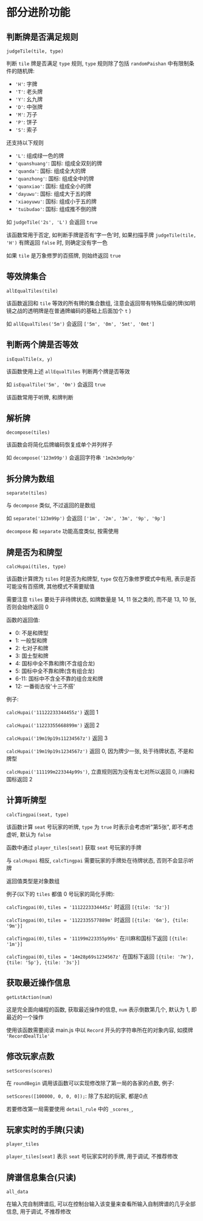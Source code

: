 # 部分进阶功能

## 判断牌是否满足规则

`judgeTile(tile, type)`

判断 `tile` 牌是否满足 `type` 规则, `type` 规则除了包括 `randomPaishan` 中有限制条件的随机牌:

- `'H'`: 字牌
- `'T'`: 老头牌
- `'Y'`: 幺九牌
- `'D'`: 中张牌
- `'M'`: 万子
- `'P'`: 饼子
- `'S'`: 索子

还支持以下规则

- `'L'`: 组成绿一色的牌
- `'quanshuang'`: 国标: 组成全双刻的牌
- `'quanda'`: 国标: 组成全大的牌
- `'quanzhong'`: 国标: 组成全中的牌
- `'quanxiao'`: 国标: 组成全小的牌
- `'dayuwu'`: 国标: 组成大于五的牌
- `'xiaoyuwu'`: 国标: 组成小于五的牌
- `'tuibudao'`: 国标: 组成推不倒的牌

如 `judgeTile('2s', 'L')` 会返回 `true`

该函数常用于否定, 如判断手牌是否有'字一色'时, 如果扫描手牌 `judgeTile(tile, 'H')` 有牌返回 `false` 时, 则确定没有字一色

如果 `tile` 是万象修罗的百搭牌, 则始终返回 `true`

## 等效牌集合

`allEqualTiles(tile)`

该函数返回和 `tile` 等效的所有牌的集合数组,
注意会返回带有特殊后缀的牌(如明镜之战的透明牌是在普通牌编码的基础上后面加个 `t` )

如 `allEqualTiles('5m')` 会返回 `['5m', '0m', '5mt', '0mt']`

## 判断两个牌是否等效

`isEqualTile(x, y)`

该函数使用上述 `allEqualTiles` 判断两个牌是否等效

如 `isEqualTile('5m', '0m')` 会返回 `true`

该函数常用于听牌, 和牌判断

## 解析牌

`decompose(tiles)`

该函数会将简化后牌编码恢复成单个并列样子

如 `decompose('123m99p')` 会返回字符串 `'1m2m3m9p9p'`

## 拆分牌为数组

`separate(tiles)`

与 `decompose` 类似, 不过返回的是数组

如 `separate('123m99p')` 会返回 `['1m', '2m', '3m', '9p', '9p']`

`decompose` 和 `separate` 功能高度类似, 按需使用

## 牌是否为和牌型

`calcHupai(tiles, type)`

该函数计算牌为 `tiles` 时是否为和牌型, `type` 仅在万象修罗模式中有用, 表示是否可能没有百搭牌, 其他模式不需要赋值

需要注意 `tiles` 要处于非待牌状态, 如牌数量是 14, 11 张之类的, 而不是 13, 10 张, 否则会始终返回 0

函数的返回值:

- 0: 不是和牌型
- 1: 一般型和牌
- 2: 七对子和牌
- 3: 国士型和牌
- 4: 国标中全不靠和牌(不含组合龙)
- 5: 国标中全不靠和牌(含有组合龙)
- 6-11: 国标中不含全不靠的组合龙和牌
- 12: 一番街古役'十三不搭'

例子:

`calcHupai('11122233344455z')` 返回 1

`calcHupai('11223355668899m')` 返回 2

`calcHupai('19m19p19s11234567z')` 返回 3

`calcHupai('19m19p19s1234567z')` 返回 0, 因为牌少一张, 处于待牌状态, 不是和牌型

`calcHupai('111199m223344p99s')`, 立直规则因为没有龙七对所以返回 0, 川麻和国标返回 2

## 计算听牌型

`calcTingpai(seat, type)`

该函数计算 `seat` 号玩家的听牌, `type` 为 `true` 时表示会考虑听"第5张", 即不考虑虚听, 默认为 `false`

函数中通过 `player_tiles[seat]` 获取 `seat` 号玩家的手牌

与 `calcHupai` 相反, `calcTingpai` 需要玩家的手牌处在待牌状态, 否则不会显示听牌

返回值类型是对象数组

例子(以下的 `tiles` 都值 0 号玩家的简化手牌):

`calcTingpai(0)`, `tiles = '1112223334445z'` 时返回 `[{tile: '5z'}]`

`calcTingpai(0)`, `tiles = '1122335577889m'` 时返回 `[{tile: '6m'}, {tile: '9m'}]`

`calcTingpai(0)`, `tiles = '11199m223355p99s'` 在川麻和国标下返回 `[{tile: '1m'}]`

`calcTingpai(0)`, `tiles = '14m28p69s1234567z'` 在国标下返回 `[{tile: '7m'}, {tile: '5p'}, {tile: '3s'}]`

## 获取最近操作信息

`getLstAction(num)`

这是完全面向编程的函数, 获取最近操作的信息, `num` 表示倒数第几个, 默认为 1, 即最近的一个操作

使用该函数需要阅读 main.js 中以 `Record` 开头的字符串所在的对象内容, 如摸牌 `'RecordDealTile'`

## 修改玩家点数

`setScores(scores)`

在 `roundBegin` 调用该函数可以实现修改除了第一局的各家的点数, 例子:

`setScores([100000, 0, 0, 0]);`: 除了东起的玩家, 都是0点

若要修改第一局需要使用 `detail_rule` 中的 `_scores_`,

## 玩家实时的手牌(只读)

`player_tiles`

`player_tiles[seat]` 表示 `seat` 号玩家实时的手牌, 用于调试, 不推荐修改

## 牌谱信息集合(只读)

`all_data`

在输入完自制牌谱后, 可以在控制台输入该变量来查看所输入自制牌谱的几乎全部信息, 用于调试, 不推荐修改
